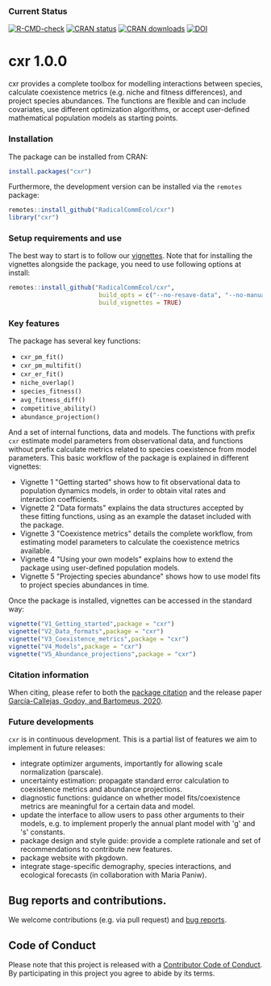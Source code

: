 
### Current Status

[![R-CMD-check](https://github.com/RadicalCommEcol/cxr/workflows/R-CMD-check/badge.svg)](https://github.com/RadicalCommEcol/cxr/actions)
[![CRAN status](https://www.r-pkg.org/badges/version/cxr)](https://www.r-pkg.org/badges/version/cxr)
[![CRAN downloads](https://cranlogs.r-pkg.org/badges/grand-total/cxr)](https://cran.r-project.org/package=cxr)
[![DOI](https://zenodo.org/badge/115796966.svg)](https://zenodo.org/badge/latestdoi/115796966)

# cxr 1.0.0

cxr provides a complete toolbox for modelling interactions between species, calculate coexistence metrics (e.g. niche and fitness differences), and project species abundances. The functions are flexible and can include covariates, use different optimization algorithms, or accept user-defined mathematical population models as starting points. 

### Installation

The package can be installed from CRAN:

```R
install.packages("cxr")
```

Furthermore, the development version can be installed via the `remotes` package:

```R
remotes::install_github("RadicalCommEcol/cxr")
library("cxr")
```

### Setup requirements and use

The best way to start is to follow our [vignettes](https://github.com/RadicalCommEcol/cxr/tree/master/vignettes).
Note that for installing the vignettes alongside the package, you need to use following options at install:

```R
remotes::install_github("RadicalCommEcol/cxr", 
                         build_opts = c("--no-resave-data", "--no-manual"), 
                         build_vignettes = TRUE)
```

### Key features

The package has several key functions:

- `cxr_pm_fit()`
- `cxr_pm_multifit()`
- `cxr_er_fit()` 
- `niche_overlap()`
- `species_fitness()`
- `avg_fitness_diff()` 
- `competitive_ability()` 
- `abundance_projection()`

And a set of internal functions, data and models. The functions with prefix `cxr` estimate model parameters from observational data, and functions without prefix calculate metrics related to species coexistence from model parameters. This basic workflow of the package is explained in different vignettes:

- Vignette 1 "Getting started" shows how to fit observational data to population dynamics models, in order to obtain vital rates and interaction coefficients.
- Vignette 2 "Data formats" explains the data structures accepted by these fitting functions, using as an example the dataset included with the package.
- Vignette 3 "Coexistence metrics" details the complete workflow, from estimating model parameters to calculate the coexistence metrics available.
- Vignette 4 "Using your own models" explains how to extend the package using user-defined population models.
- Vignette 5 "Projecting species abundance" shows how to use model fits to project species abundances in time.

Once the package is installed, vignettes can be accessed in the standard way:

```R
vignette("V1_Getting_started",package = "cxr")
vignette("V2_Data_formats",package = "cxr")
vignette("V3_Coexistence_metrics",package = "cxr")
vignette("V4_Models",package = "cxr")
vignette("V5_Abundance_projections",package = "cxr")
```

### Citation information

When citing, please refer to both the [package citation](https://github.com/RadicalCommEcol/cxr/blob/master/inst/CITATION) and the release paper [García-Callejas, Godoy, and Bartomeus, 2020](https://doi.org/10.1111/2041-210X.13443).  

### Future developments

`cxr` is in continuous development. This is a partial list of features we aim to implement in future releases:

- integrate optimizer arguments, importantly for allowing scale normalization (parscale).
- uncertainty estimation: propagate standard error calculation to coexistence metrics and abundance projections.
- diagnostic functions: guidance on whether model fits/coexistence metrics are meaningful for a certain data and model.
- update the interface to allow users to pass other arguments to their models, 
e.g. to implement properly the annual plant model with 'g' and 's' constants.
- package design and style guide: provide a complete rationale and set of recommendations to contribute new features.
- package website with pkgdown.
- integrate stage-specific demography, species interactions, and ecological forecasts (in collaboration with Maria Paniw).

## Bug reports and contributions.  

We welcome contributions (e.g. via pull request) and [bug reports](https://github.com/RadicalCommEcol/cxr/issues).

## Code of Conduct  

Please note that this project is released with a [Contributor Code of Conduct](https://github.com/RadicalCommEcol/cxr/blob/master/CONDUCT.md).
By participating in this project you agree to abide by its terms.

